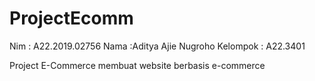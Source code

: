 # ProjectEcomm
Nim  : A22.2019.02756
Nama :Aditya Ajie Nugroho
Kelompok : A22.3401


Project E-Commerce membuat website berbasis e-commerce 
